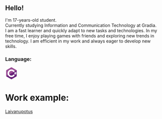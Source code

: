 ## Hello!
I'm 17-years-old student. <br />
Currently studying Information and Communication Technology at Gradia. <br />
I am a fast learner and quickly adapt to new tasks and technologies. In my free time, I enjoy playing games with friends and exploring new trends in technology. I am efficient in my work and always eager to develop new skills.





<h3 align="left">Language:</h3>
<p align="left"> <a href="https://www.w3schools.com/cs/" target="_blank" rel="noreferrer"> <img src="https://raw.githubusercontent.com/devicons/devicon/master/icons/csharp/csharp-original.svg" alt="csharp" width="40" height="40"/> </a> </p>

# Work example:
[Laivanupotus](https://github.com/Dulme8556/Laivanupotus)
